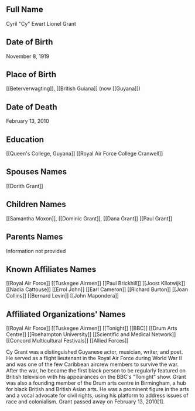 ## Full Name
Cyril "Cy" Ewart Lionel Grant

## Date of Birth
November 8, 1919

## Place of Birth
[[Beterverwagting]], [[British Guiana]] (now [[Guyana]])

## Date of Death
February 13, 2010

## Education
[[Queen's College, Guyana]]
[[Royal Air Force College Cranwell]]

## Spouses Names
[[Dorith Grant]]

## Children Names
[[Samantha Moxon]], [[Dominic Grant]], [[Dana Grant]] [[Paul Grant]]

## Parents Names
Information not provided

## Known Affiliates Names
[[Royal Air Force]]
 [[Tuskegee Airmen]]
 [[Paul Brickhill]]
 [[Joost Kllotwijk]]
 [[Nadia Cattouse]]
 [[Errol John]]
 [[Earl Cameron]]
 [[Richard Burton]]
 [[Joan Collins]]
 [[Bernard Levin]]
 [[John Mapondera]]
 

## Affiliated Organizations' Names
[[Royal Air Force]]
 [[Tuskegee Airmen]]
 [[Tonight]] [[BBC]]
 [[Drum Arts Centre]]
 [[Roehampton University]]
 [[Scientific and Medical Network]]
 [[Concord Multicultural Festivals]]
 [[Allied Forces]]

Cy Grant was a distinguished Guyanese actor, musician, writer, and poet. He served as a flight lieutenant in the Royal Air Force during World War II and was one of the few Caribbean aircrew members to survive the war. After the war, he became the first black person to be regularly featured on British television with his appearances on the BBC's "Tonight" show. Grant was also a founding member of the Drum arts centre in Birmingham, a hub for black British and British Asian arts. He was a prominent figure in the arts and a vocal advocate for civil rights, using his platform to address issues of race and colonialism. Grant passed away on February 13, 2010[1].

